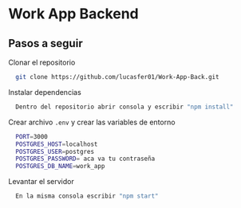# Work App Backend

## Pasos a seguir

Clonar el repositorio

```bash
  git clone https://github.com/lucasfer01/Work-App-Back.git
```

Instalar dependencias

```bash
  Dentro del repositorio abrir consola y escribir "npm install"
```

Crear archivo `.env` y crear las variables de entorno

```bash
  PORT=3000
  POSTGRES_HOST=localhost
  POSTGRES_USER=postgres
  POSTGRES_PASSWORD= aca va tu contraseña
  POSTGRES_DB_NAME=work_app
```

Levantar el servidor

```bash
  En la misma consola escribir "npm start"
```